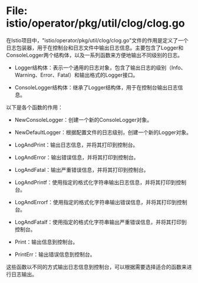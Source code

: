 # File: istio/operator/pkg/util/clog/clog.go

在Istio项目中，"istio/operator/pkg/util/clog/clog.go"文件的作用是定义了一个日志包装器，用于在控制台和日志文件中输出日志信息。主要包含了Logger和ConsoleLogger两个结构体，以及一系列函数来方便地输出不同级别的日志。

- Logger结构体：表示一个通用的日志对象，包含了输出日志的级别（Info、Warning、Error、Fatal）和输出格式的Logger接口。

- ConsoleLogger结构体：继承了Logger结构体，用于在控制台输出日志信息。

以下是各个函数的作用：

- NewConsoleLogger：创建一个新的ConsoleLogger对象。

- NewDefaultLogger：根据配置文件的日志级别，创建一个新的Logger对象。

- LogAndPrint：输出日志信息，并将其打印到控制台。

- LogAndError：输出错误信息，并将其打印到控制台。

- LogAndFatal：输出严重错误信息，并将其打印到控制台。

- LogAndPrintf：使用指定的格式化字符串输出日志信息，并将其打印到控制台。

- LogAndErrorf：使用指定的格式化字符串输出错误信息，并将其打印到控制台。

- LogAndFatalf：使用指定的格式化字符串输出严重错误信息，并将其打印到控制台。

- Print：输出信息到控制台。

- PrintErr：输出错误信息到控制台。

这些函数以不同的方式输出日志信息到控制台，可以根据需要选择适合的函数来进行日志输出。

